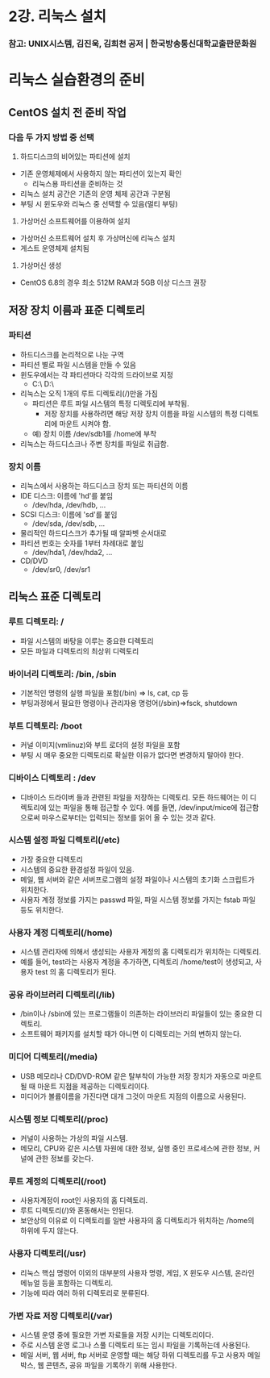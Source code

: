 # 2강. 리눅스 설치

### 참고: UNIX시스템, 김진욱, 김희천 공저 | 한국방송통신대학교출판문화원

# 리눅스 실습환경의 준비

## CentOS 설치 전 준비 작업

### 다음 두 가지 방법 중 선택

1. 하드디스크의 비어있는 파티션에 설치
- 기존 운영체제에서 사용하지 않는 파티션이 있는지 확인
    - 리눅스용 파티션을 준비하는 것
- 리눅스 설치 공간은 기존의 운영 체제 공간과 구분됨
- 부팅 시 윈도우와 리눅스 중 선택할 수 있음(멀티 부팅)
1. 가상머신 소프트웨어를 이용하여 설치
- 가상머신 소프트웨어 설치 후 가상머신에 리눅스 설치
- 게스트 운영체제 설치됨
1. 가상머신 생성
- CentOS 6.8의 경우 최소 512M RAM과 5GB 이상 디스크 권장

## 저장 장치 이름과 표준 디렉토리

### 파티션

- 하드디스크를 논리적으로 나눈 구역
- 파티션 별로 파일 시스템을 만들 수 있음
- 윈도우에서는 각 파티션마다 각각의 드라이브로 지정
    - C:\ D:\
- 리눅스는 오직 1개의 루트 디렉토리(/)만을 가짐
    - 파티션은 루트 파일 시스템의 특정 디렉토리에 부착됨.
        - 저장 장치를 사용하려면 해당 저장 장치 이름을 파일 시스템의 특정 디렉토리에 마운트 시켜야 함.
    - 예) 장치 이름 /dev/sdb1를 /home에 부착
- 리눅스는 하드디스크나 주변 장치를 파일로 취급함.

### 장치 이름

- 리눅스에서 사용하는 하드디스크 장치 또는 파티션의 이름
- IDE 디스크: 이름에 'hd'를 붙임
    - /dev/hda, /dev/hdb, ...
- SCSI 디스크: 이름에 'sd'를 붙임
    - /dev/sda, /dev/sdb, ...
- 물리적인 하드디스크가 추가될 때 알파벳 순서대로
- 파티션 번호는 숫자를 1부터 차례대로 붙임
    - /dev/hda1, /dev/hda2, ...
- CD/DVD
    - /dev/sr0, /dev/sr1

## 리눅스 표준 디렉토리

### 루트 디렉토리: /

- 파일 시스템의 바탕을 이루는 중요한 디렉토리
- 모든 파일과 디렉토리의 최상위 디렉토리

### 바이너리 디렉토리: /bin, /sbin

- 기본적인 명령의 실행 파일을 포함(/bin) ⇒ ls, cat, cp 등
- 부팅과정에서 필요한 명령이나 관리자용 명렁어(/sbin)⇒fsck, shutdown

### 부트 디렉토리: /boot

- 커널 이미지(vmlinuz)와 부트 로더의 설정 파일을 포함
- 부팅 시 매우 중요한 디렉토리로 확실한 이유가 없다면 변경하지 말아야 한다.

### 디바이스 디렉토리 : /dev

- 디바이스 드라이버 들과 관련된 파일을 저장하는 디렉토리. 모든 하드웨어는 이 디렉토리에 있는 파일을 통해 접근할 수 있다. 예를 들면, /dev/input/mice에 접근함으로써 마우스로부터는 입력되는 정보를 읽어 올 수 있는 것과 같다.

### 시스템 설정 파일 디렉토리(/etc)

- 가장 중요한 디렉토리
- 시스템의 중요한 환경설정 파일이 있음.
- 메일, 웹 서버와 같은 서버프로그램의 설정 파일이나 시스템의 초기화 스크립트가 위치한다.
- 사용자 계정 정보를 가지는 passwd 파일, 파일 시스템 정보를 가지는 fstab 파일 등도 위치한다.

### 사용자 계정 디렉토리(/home)

- 시스템 관리자에 의해서 생성되는 사용자 계정의 홈 디렉토리가 위치하는 디렉토리.
- 예를 들어, test라는 사용자 계정을 추가하면, 디렉토리 /home/test이 생성되고, 사용자 test 의 홈 디렉토리가 된다.

### 공유 라이브러리 디렉토리(/lib)

- /bin이나 /sbin에 있는 프로그램들이 의존하는 라이브러리 파일들이 있는 중요한 디렉토리.
- 소프트웨어 패키지를 설치할 때가 아니면 이 디렉토리는 거의 변하지 않는다.

### 미디어 디렉토리(/media)

- USB 메모리나 CD/DVD-ROM 같은 탈부착이 가능한 저장 장치가 자동으로 마운트 될 때 마운트 지점을 제공하는 디렉토리이다.
- 미디어가 볼륨이름을 가진다면 대개 그것이 마운트 지점의 이름으로 사용된다.

### 시스템 정보 디렉토리(/proc)

- 커널이 사용하는 가상의 파일 시스템.
- 메모리, CPU와 같은 시스템 자원에 대한 정보, 실행 중인 프로세스에 관한 정보, 커널에 관한 정보를 갖는다.

### 루트 계정의 디렉토리(/root)

- 사용자계정이 root인 사용자의 홈 디렉토리.
- 루트 디렉토리(/)와 혼동해서는 안된다.
- 보안상의 이유로 이 디렉토리를 일반 사용자의 홈 디렉토리가 위치하는 /home의 하위에 두지 않는다.

### 사용자 디렉토리(/usr)

- 리눅스 핵심 명령어 이외의 대부분의 사용자 명령, 게임, X 윈도우 시스템, 온라인 메뉴얼 등을 포함하는 디렉토리.
- 기능에 따라 여러 하위 디렉토리로 분류된다.

### 가변 자료 저장 디렉토리(/var)

- 시스템 운영 중에 필요한 가변 자료들을 저장 시키는 디렉토리이다.
- 주로 시스템 운영 로그나 스풀 디렉토리 또는 임시 파일을 기록하는데 사용된다.
- 메일 서버, 웹 서버, ftp 서버로 운영할 때는 해당 하위 디렉토리를 두고 사용자 메일박스, 웹 콘텐츠, 공유 파일을 기록하기 위해 사용한다.